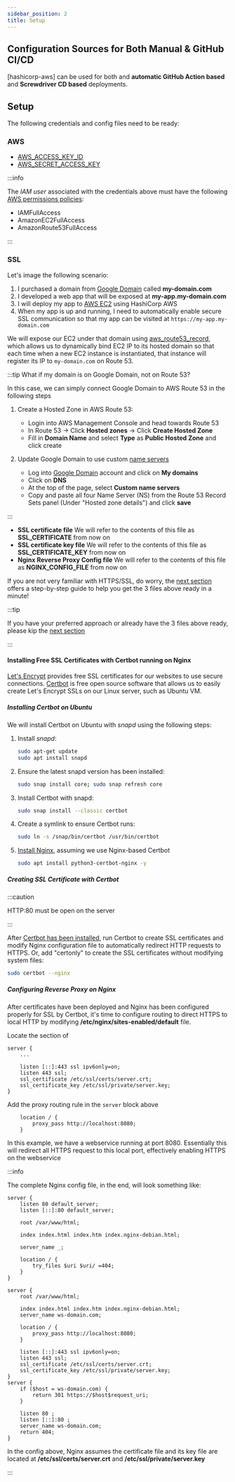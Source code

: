 ```yaml
---
sidebar_position: 2
title: Setup
---
```


[//]: # (Copyright Jiaqi Liu)

[//]: # (Licensed under the Apache License, Version 2.0 &#40;the "License"&#41;;)
[//]: # (you may not use this file except in compliance with the License.)
[//]: # (You may obtain a copy of the License at)

[//]: # (    http://www.apache.org/licenses/LICENSE-2.0)

[//]: # (Unless required by applicable law or agreed to in writing, software)
[//]: # (distributed under the License is distributed on an "AS IS" BASIS,)
[//]: # (WITHOUT WARRANTIES OR CONDITIONS OF ANY KIND, either express or implied.)
[//]: # (See the License for the specific language governing permissions and)
[//]: # (limitations under the License.)

Configuration Sources for Both Manual & GitHub CI/CD
----------------------------------------------------

[hashicorp-aws] can be used for both and **automatic GitHub Action based** and **Screwdriver CD based** deployments.

Setup
-----

The following credentials and config files need to be ready:

### AWS

- [AWS_ACCESS_KEY_ID]
- [AWS_SECRET_ACCESS_KEY]

:::info

The _IAM user_ associated with the credentials above must have the following [AWS permissions policies]:

- IAMFullAccess
- AmazonEC2FullAccess
- AmazonRoute53FullAccess

:::

### SSL

Let's image the following scenario:

1. I purchased a domain from [Google Domain][Google Domain] called **my-domain.com**
2. I developed a web app that will be exposed at **my-app.my-domain.com**
3. I will deploy my app to [AWS EC2][AWS EC2] using HashiCorp AWS
4. When my app is up and running, I need to automatically enable secure SSL communication so that my app can be visited
   at `https://my-app.my-domain.com`

We will expose our EC2 under that domain using [aws_route53_record][HashiCorp Terraform aws_route53_record], which
allows us to dynamically bind EC2 IP to its hosted domain so that each time when a new EC2 instance is instantiated,
that instance will register its IP to `my-domain.com` on Route 53.

:::tip What if my domain is on Google Domain, not on Route 53?

In this case, we can simply connect Google Domain to AWS Route 53 in the following steps

1. Create a Hosted Zone in AWS Route 53:

    - Login into AWS Management Console and head towards Route 53
    - In Route 53 -> Click **Hosted zones** -> Click **Create Hosted Zone**
    - Fill in **Domain Name** and select **Type** as **Public Hosted Zone** and click create

2. Update Google Domain to use custom [name servers](https://www.domain.com/help/article/what-is-a-nameserver)

    - Log into [Google Domain][Google Domain] account and click on **My domains**
    - Click on **DNS**
    - At the top of the page, select **Custom name servers**
    - Copy and paste all four Name Server (NS) from the Route 53 Record Sets panel (Under "Hosted zone details") and
      click **save**

:::

- **SSL certificate file** We will refer to the contents of this file as **SSL_CERTIFICATE** from now on
- **SSL certificate key file** We will refer to the contents of this file as **SSL_CERTIFICATE_KEY** from now on
- **Nginx Reverse Proxy Config file** We will refer to the contents of this file as **NGINX_CONFIG_FILE** from now on

If you are not very familiar with HTTPS/SSL, do worry, the
[next section](#installing-free-ssl-certificates-with-certbot-running-on-nginx) offers a step-by-step guide to help you
get the 3 files above ready in a minute!

:::tip

If you have your preferred approach or already have the 3 files above ready, please kip the
[next section](#installing-free-ssl-certificates-with-certbot-running-on-nginx)

:::

#### Installing Free SSL Certificates with Certbot running on Nginx

[Let's Encrypt] provides free SSL certificates for our websites to use secure connections. [Certbot] is free open 
source software that allows us to easily create Let's Encrypt SSLs on our Linux server, such as Ubuntu VM.

##### Installing Certbot on Ubuntu

We will install Certbot on Ubuntu with _snapd_ using the following steps:

1. Install _snapd_:

   ```bash
   sudo apt-get update
   sudo apt install snapd
   ```

2. Ensure the latest snapd version has been installed:

   ```bash
   sudo snap install core; sudo snap refresh core
   ```

3. Install Certbot with snapd:

   ```bash
   sudo snap install --classic certbot
   ```

4. Create a symlink to ensure Certbot runs:

   ```bash
   sudo ln -s /snap/bin/certbot /usr/bin/certbot
   ```

5. [Install Nginx](https://stackoverflow.com/a/64571090/14312712), assuming we use Nginx-based Certbot

   ```bash
   sudo apt install python3-certbot-nginx -y
   ```

##### Creating SSL Certificate with Certbot

:::caution

HTTP:80 must be open on the server

:::

After [Certbot has been installed](#installing-certbot-on-ubuntu), run Certbot to create SSL certificates and modify 
Nginx configuration file to automatically redirect HTTP requests to HTTPS. Or, add "certonly" to create the SSL 
certificates without modifying system files:

```bash
sudo certbot --nginx
```

##### Configuring Reverse Proxy on Nginx

After certificates have been deployed and Nginx has been configured properly for SSL by Certbot, it's time to configure
routing to direct HTTPS to local HTTP by modifying **/etc/nginx/sites-enabled/default** file.

Locate the section of

```text
server {
    ...

    listen [::]:443 ssl ipv6only=on;
    listen 443 ssl;
    ssl_certificate /etc/ssl/certs/server.crt;
    ssl_certificate_key /etc/ssl/private/server.key;
}
```

Add the proxy routing rule in the `server` block above

```text
    location / {
        proxy_pass http://localhost:8080;
    }
```

In this example, we have a webservice running at port 8080. Essentially this will redirect all HTTPS request to this
local port, effectively enabling HTTPS on the webservice

:::info

The complete Nginx config file, in the end, will look something like:

```text
server {
    listen 80 default_server;
    listen [::]:80 default_server;

    root /var/www/html;

    index index.html index.htm index.nginx-debian.html;

    server_name _;

    location / {
        try_files $uri $uri/ =404;
    }
}

server {
    root /var/www/html;

    index index.html index.htm index.nginx-debian.html;
    server_name ws-domain.com;

    location / {
        proxy_pass http://localhost:8080;
    }

    listen [::]:443 ssl ipv6only=on;
    listen 443 ssl;
    ssl_certificate /etc/ssl/certs/server.crt;
    ssl_certificate_key /etc/ssl/private/server.key;
}
server {
    if ($host = ws-domain.com) {
        return 301 https://$host$request_uri;
    }

    listen 80 ;
    listen [::]:80 ;
    server_name ws-domain.com;
    return 404;
}
```

In the config above, Nginx assumes the certificate file and its key file are located at **/etc/ssl/certs/server.crt**
and **/etc/ssl/private/server.key**

:::

[AWS AMI]: https://docs.aws.amazon.com/AWSEC2/latest/UserGuide/AMIs.html
[AWS EC2]: https://aws.amazon.com/ec2/
[AWS_ACCESS_KEY_ID]: https://docs.aws.amazon.com/cli/latest/userguide/cli-configure-envvars.html
[AWS permissions policies]: https://docs.aws.amazon.com/IAM/latest/UserGuide/introduction_access-management.html
[AWS_SECRET_ACCESS_KEY]: https://docs.aws.amazon.com/cli/latest/userguide/cli-configure-envvars.html

[Certbot]: https://certbot.eff.org/

[Google Domain]: https://domains.google/

[HashiCorp Terraform aws_route53_record]: https://registry.terraform.io/providers/hashicorp/aws/latest/docs/resources/route53_record.html

[Let's Encrypt]: https://qubitpi.github.io/letsencrypt-website/
